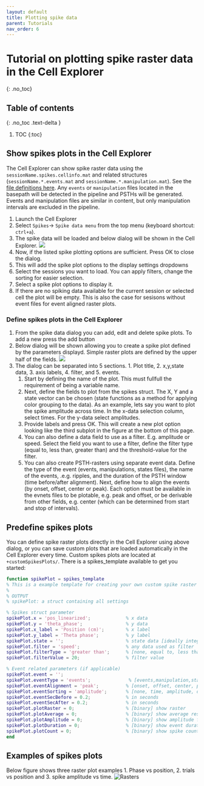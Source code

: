 ```yaml
---
layout: default
title: Plotting spike data
parent: Tutorials
nav_order: 6
---
```

# Tutorial on plotting spike raster data in the Cell Explorer
{: .no_toc}

## Table of contents
{: .no_toc .text-delta }

1. TOC
{:toc}

## Show spikes plots in the Cell Explorer
The Cell Explorer can show spike raster data using the `sessionName.spikes.cellinfo.mat` and related structures (`sessionName.*.events.mat` and `sessionName.*.manipulation.mat`). See the [file definitions here]({{"/datastructure/data-structure-and-format/"|absolute_url}}). Any `events` or `manipulation` files located in the basepath will be detected in the pipeline and PSTHs will be generated. Events and manipulation files are similar in content, but only manipulation intervals are excluded in the pipeline. 

1. Launch the Cell Explorer
2. Select `Spikes`-> `Spike data menu` from the top menu (keyboard shortcut: `ctrl+a`). 
3. The spike data will be loaded and below dialog will be shown in the Cell Explorer.
![](https://buzsakilab.com/wp/wp-content/uploads/2019/11/Cell-Explorer-spike-dialog.png)
4. Now, if the listed spike plotting options are sufficient. Press OK to close the dialog.
5. This will add the spike plot options to the display settings dropdowns 
6. Select the sessions you want to load. You can apply filters, change the sorting for easier selection.
7. Select a spike plot options to display it.
8. If there are no spiking data available for the current session or selected cell the plot will be empty. This is also the case for sesisons without event files for event aligned raster plots. 

### Define spikes plots in the Cell Explorer
1. From the spike data dialog you can add, edit and delete spike plots. To add a new press the add button
2. Below dialog will be shown allowing you to create a spike plot defined by the parameters displayd. Simple raster plots are defined by the upper half of the fields. 
![](https://buzsakilab.com/wp/wp-content/uploads/2020/03/addSpikePlot.png)
3. The dialog can be separated into 5 sections. 1. Plot title, 2. x,y,state data, 3. axis labels, 4. filter, and 5. events.
    1. Start by defining the name of the plot. This must fullfull the requirement of being a variable name.
    2. Next, define the fields to plot from the spikes struct. The X, Y and a state vector can be chosen (state functions as a method for applying color grouping to the data). 
    As an example, lets say you want to plot the spike amplitude across time. In the x-data selection column, select times. For the y-data select amplitudes. 
    3. Provide labels and press OK. This will create a new plot option looking like the third subplot in the figure at the bottom of this page.
    4. You can also define a data field to use as a filter. E.g. amplitude or speed. Select the field you want to use a filter, define the filter type (equal to, less than, greater than) and the threshold-value for the filter.
    5. You can also create PSTH-rasters using separate event data. Define the type of the event (events, manipulations, states files), the name of the events, .e.g. ripples, and the duration of the PSTH window (time before/after alignment). Next, define how to align the events (by onset, offset, center or peak). Each option must be available in the evnets files to be plotable, e.g. peak and offset, or be derivable from other fields, e.g. center (which can be determined from start and stop of intervals). 

## Predefine spikes plots
You can define spike raster plots directly in the Cell Explorer using above dialog, or you can save custom plots that are loaded automatically in the Cell Explorer every time. Custom spikes plots are located at `+customSpikesPlots/`. There is a spikes_template available to get you started: 
```m
function spikePlot = spikes_template
% This is a example template for creating your own custom spike raster plots
%
% OUTPUT
% spikePlot: a struct containing all settings

% Spikes struct parameter
spikePlot.x = 'pos_linearized';             % x data
spikePlot.y = 'theta_phase';                % y data
spikePlot.x_label = 'Position (cm)';        % x label
spikePlot.y_label = 'Theta phase';          % y label
spikePlot.state = '';                       % state data [ideally integer]
spikePlot.filter = 'speed';                 % any data used as filter
spikePlot.filterType = 'greater than';      % [none, equal to, less than, greater than]
spikePlot.filterValue = 20;                 % filter value

% Event related parameters (if applicable)
spikePlot.event = '';
spikePlot.eventType = 'events';              % [events,manipulation,states]
spikePlot.eventAlignment = 'peak';          % [onset, offset, center, peak]
spikePlot.eventSorting = 'amplitude';       % [none, time, amplitude, duration]
spikePlot.eventSecBefore = 0.2;             % in seconds
spikePlot.eventSecAfter = 0.2;              % in seconds
spikePlot.plotRaster = 0;                   % [binary] show raster
spikePlot.plotAverage = 0;                  % [binary] show average response
spikePlot.plotAmplitude = 0;                % [binary] show amplitude for each event on a separate y-axis plot
spikePlot.plotDuration = 0;                 % [binary] show event duration for each event on a separate y-axis plot
spikePlot.plotCount = 0;                    % [binary] show spike count for each event on a separate y-axis plot
end
```

## Examples of spikes plots
Below figure shows three raster plot examples 1. Phase vs position, 2. trials vs position and 3. spike amplitude vs time. 
![Rasters](https://buzsakilab.com/wp/wp-content/uploads/2019/12/spikeRaster.png)



